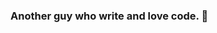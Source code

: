 ### Another guy who write and love code. 👋

<!--
**joaovictorsarti/joaovictorsarti** is a ✨ _special_ ✨ repository because its `README.md` (this file) appears on your GitHub profile.

My name is João Victor Sarti (brazil). Currently Computer Science undergraduate student at Pontifícia Universidade Católica of Minas Gerais (PUC Minas) 
Here are some ideas to get you started:

- 🔭 I’m currently working on ...
- 🌱 I’m currently learning ...
- 👯 I’m looking to collaborate on ...
- 🤔 I’m looking for help with ...
- 💬 Ask me about ...
- 📫 How to reach me: ...
- 😄 Pronouns: ...
- ⚡ Fun fact: ...
-->
